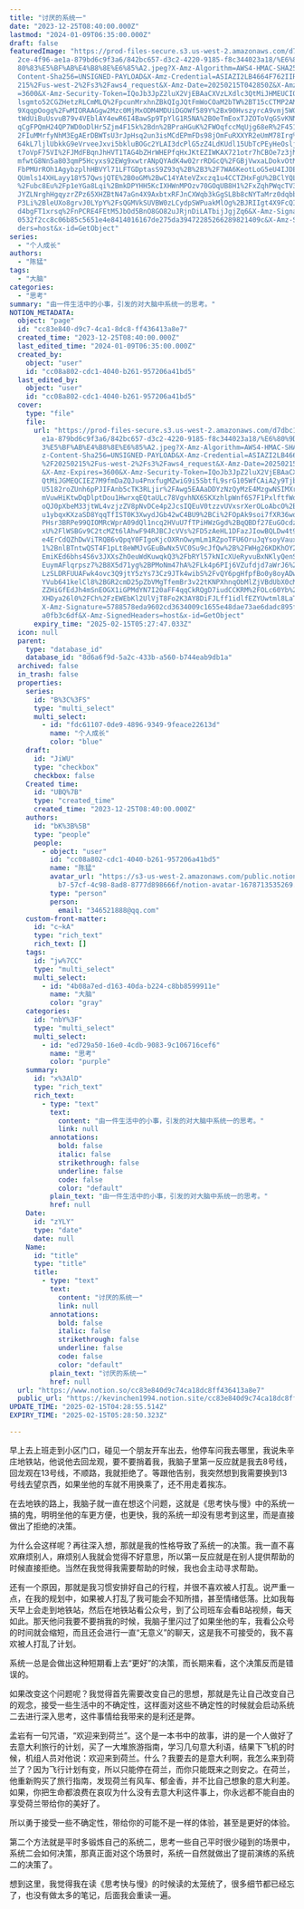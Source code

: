 ```yaml
---
title: "讨厌的系统一"
date: "2023-12-25T08:40:00.000Z"
lastmod: "2024-01-09T06:35:00.000Z"
draft: false
featuredImage: "https://prod-files-secure.s3.us-west-2.amazonaws.com/d7dbc101-8\
  2ce-4f96-ae1a-879bd6c9f3a6/842bc657-d3c2-4220-9185-f8c344023a18/%E6%80%9D%E8%\
  80%83%E5%BF%AB%E4%B8%8E%E6%85%A2.jpeg?X-Amz-Algorithm=AWS4-HMAC-SHA256&X-Amz-\
  Content-Sha256=UNSIGNED-PAYLOAD&X-Amz-Credential=ASIAZI2LB4664F762IIR%2F20250\
  215%2Fus-west-2%2Fs3%2Faws4_request&X-Amz-Date=20250215T042850Z&X-Amz-Expires\
  =3600&X-Amz-Security-Token=IQoJb3JpZ2luX2VjEBAaCXVzLXdlc3QtMiJHMEUCIQDaMuUllL\
  lsgmto52CGZHetzRLCmMLQ%2FpcunMrxhnZBkQIgJQtFmWoCOaM2bTW%2BT15cCTMP2AMT5tkWDcH\
  9XqqpOogq%2FwMIORAAGgw2Mzc0MjMxODM4MDUiDGOWf589Y%2Bx90HvszyrcA9vmj5WG753Nsu41\
  tWdUiBuUsvuB79v4VEblAY4ewR6I4BawSp9TpYlG1R5NA%2BOeTmEoxTJZOToVqGSvKNNHMyyZrfl\
  qCgFPQmH24QP7WD0oDlHr5Zjm4F15k%2Bdn%2BPraHGuK%2FWOqfccMqUjg68eR%2F45145fxuqi%\
  2FIuMMrfyNhM3EgAErDBWTsU3rJpHsq2un3isMCdEPmFDs98jOmFuRXXYR2eUmM78Irg%2BuaUeX9\
  64kL7ljlUbkkG9eVrveeJxvi5bkluBOGc2YLAI3dcPlG5zZ4LdKUdl15UbTcPEyHeOsljisfcPy9K\
  t7oVpF75VI%2FJMdFBqnJhHVT1TAG4bZHrWHEPfqHxJKtEZIWKAX721otr7hCBOe7z3jMfYZTjJcw\
  mfwtG8Nn5a803qmP5Hcyxs92EWg9xwtrANpQYAdK4w02rrRDGcQ%2FGBjVwxaLDokvOtMC5v97ytY\
  FbPMUrROh1AgybzplhHBVYl71LFTGDptasS9Z93q%2B%2B3%2F7WA6KeotLoG5eU4IJDEpfkyyzFS\
  QUmls14XHLayy18Y57QwsjQTE%2B0oGM%2BwC14YAteVZxczq1u4CCTZHxFgU%2BClYQL5vmpM6js\
  %2Fubc8Eu%2Fp1eYGa8Lqi%2BmkDPYHH5KcIXHWnMPOzv70GOqUB8H1%2FxZqhPWqcTV3A%2BS84w\
  JYZLNrghHgqyzrZPz65XHZBtN47aGn4X9AxbtxRFJnCXWqb3kGgSLBb8cNYTaMrz0dqbb0%2BY8jC\
  P3Li%2BleUXo8grvJ0LYpY%2FsQGMVkSUVBW0zLCydpSWPuakMlOg%2BJRIIgt4X9FcQIuchT%2Bg\
  d4bgFT1xrsq%2FnPCRE4FEtM5JbOd5BnO8GO82uJRjnDiLATbijJgjZq6&X-Amz-Signature=537\
  0532f2cc8c06b85c5651e4e8414016167de275da39472285266289821409c&X-Amz-SignedHea\
  ders=host&x-id=GetObject"
series:
  - "个人成长"
authors:
  - "陈猛"
tags:
  - "大脑"
categories:
  - "思考"
summary: "由一件生活中的小事，引发的对大脑中系统一的思考。"
NOTION_METADATA:
  object: "page"
  id: "cc83e840-d9c7-4ca1-8dc8-ff436413a8e7"
  created_time: "2023-12-25T08:40:00.000Z"
  last_edited_time: "2024-01-09T06:35:00.000Z"
  created_by:
    object: "user"
    id: "cc08a802-cdc1-4040-b261-957206a41bd5"
  last_edited_by:
    object: "user"
    id: "cc08a802-cdc1-4040-b261-957206a41bd5"
  cover:
    type: "file"
    file:
      url: "https://prod-files-secure.s3.us-west-2.amazonaws.com/d7dbc101-82ce-4f96-a\
        e1a-879bd6c9f3a6/842bc657-d3c2-4220-9185-f8c344023a18/%E6%80%9D%E8%80%8\
        3%E5%BF%AB%E4%B8%8E%E6%85%A2.jpeg?X-Amz-Algorithm=AWS4-HMAC-SHA256&X-Am\
        z-Content-Sha256=UNSIGNED-PAYLOAD&X-Amz-Credential=ASIAZI2LB466WQUJORNC\
        %2F20250215%2Fus-west-2%2Fs3%2Faws4_request&X-Amz-Date=20250215T042747Z\
        &X-Amz-Expires=3600&X-Amz-Security-Token=IQoJb3JpZ2luX2VjEBAaCXVzLXdlc3\
        QtMiJGMEQCIEZ7M9fmDaZQJu4PnxfugMZwiG9i5SbtfL9srG105WfCAiA2y9TjbgNJIQnpF\
        U5182roZUnh6pPJIFAnb5cTK3RLjir%2FAwg5EAAaDDYzNzQyMzE4MzgwNSIMXrGAJTiTXQ\
        mVuwHiKtwDqDlptDou1HwrxqEQtaULc78VgvhNX6SKXzhlpWnf6S7F1PxlftfWoDOKdxrW5\
        oQJ0pXbeM33jtWL4vzjzZV8pNvDCe4p2JcsIQEuV0tzzvUVxsrXerOLoAbcO%2BGGZN9aqc\
        u1ybqxKXzaSD8YqqTfIST0K3XwydJGb42wC4BU9%2BCi%2FOpAk9soi7fXR36wqtxYopHBY\
        PHsr3BRPe99QIOMRcWprA09dQl1ncq2HVuU7fTPiHWzGgd%2BqQBDf27EuGOcdz4StKJUao\
        xU%2FlWSBGv9C2tcMZt6lAhwF94RJBCJcVVs%2FD5zAeHL1DFazJIowBQLDw4t9k005zwOH\
        e4ErCdQZhDwViTRQB6vQpqY0FIgoKjcOXRnOwymLm1RZpoTFU6OruJqYsoyVaux5dXdWTs8\
        1%2BnlBTntwQST4F1pLt8eWMJvGEuBwNx5VC0Su9cJfQw%2B%2FWHg26KDKhOY2uNL5JZ4C\
        EmiKEd6bhs4S6v3JXXsZhOeuWdKuwqkQ3%2FbRYl57kNIcXUeRyvuBxNKlyQenSfY1O3WDZ\
        EuymAFlqrpsz7%2B8X5d71yg%2BPMoNm47hA%2FLk4p6PIj6VZufdjd7aWrJ6%2FX%2BFr8\
        LzSLDRFUUAFwk4ovc3Q9jtY5zYs73Cz9JTk4wibS%2FvQY6pgHfpfBo0y8oyADwSUX9BEwj\
        YVub641kelCl8%2BGR2cmD25pZbVMgTfemBr3v22tKNPXhnqObMlZjVBdUbX0cMhzGVtITW\
        ZZHiGfEdJh4mSnEOGX1iGPMdYN7I20aFF4qqCkRQgD7iudCCKRM%2FOLc60Yb%2BNt%2Fa2\
        XHDya26l0%2FCh%2FzEWEbKl2UlVjT8Fo2K3AY8DiFJLff1idlfEZYUwtml8LaT5yAizfM&\
        X-Amz-Signature=5788578eda9602cd3634009c1655e48dae73ae6dadc895fd6a5ccf9\
        a0fb3c6df&X-Amz-SignedHeaders=host&x-id=GetObject"
      expiry_time: "2025-02-15T05:27:47.033Z"
  icon: null
  parent:
    type: "database_id"
    database_id: "8d6a6f9d-5a2c-433b-a560-b744eab9db1a"
  archived: false
  in_trash: false
  properties:
    series:
      id: "B%3C%3FS"
      type: "multi_select"
      multi_select:
        - id: "fdc61107-0de9-4896-9349-9feace22613d"
          name: "个人成长"
          color: "blue"
    draft:
      id: "JiWU"
      type: "checkbox"
      checkbox: false
    Created time:
      id: "UBQ%7B"
      type: "created_time"
      created_time: "2023-12-25T08:40:00.000Z"
    authors:
      id: "bK%3B%5B"
      type: "people"
      people:
        - object: "user"
          id: "cc08a802-cdc1-4040-b261-957206a41bd5"
          name: "陈猛"
          avatar_url: "https://s3-us-west-2.amazonaws.com/public.notion-static.com/775523\
            b7-57cf-4c98-8ad8-8777d898666f/notion-avatar-1678713535269.png"
          type: "person"
          person:
            email: "346521888@qq.com"
    custom-front-matter:
      id: "c~kA"
      type: "rich_text"
      rich_text: []
    tags:
      id: "jw%7CC"
      type: "multi_select"
      multi_select:
        - id: "4b08a7ed-d163-40da-b224-c8bb8599911e"
          name: "大脑"
          color: "gray"
    categories:
      id: "nbY%3F"
      type: "multi_select"
      multi_select:
        - id: "ed729a50-16e0-4cdb-9083-9c106716cef6"
          name: "思考"
          color: "purple"
    summary:
      id: "x%3AlD"
      type: "rich_text"
      rich_text:
        - type: "text"
          text:
            content: "由一件生活中的小事，引发的对大脑中系统一的思考。"
            link: null
          annotations:
            bold: false
            italic: false
            strikethrough: false
            underline: false
            code: false
            color: "default"
          plain_text: "由一件生活中的小事，引发的对大脑中系统一的思考。"
          href: null
    Date:
      id: "zYLY"
      type: "date"
      date: null
    Name:
      id: "title"
      type: "title"
      title:
        - type: "text"
          text:
            content: "讨厌的系统一"
            link: null
          annotations:
            bold: false
            italic: false
            strikethrough: false
            underline: false
            code: false
            color: "default"
          plain_text: "讨厌的系统一"
          href: null
  url: "https://www.notion.so/cc83e840d9c74ca18dc8ff436413a8e7"
  public_url: "https://kevinchen1994.notion.site/cc83e840d9c74ca18dc8ff436413a8e7"
UPDATE_TIME: "2025-02-15T04:28:55.514Z"
EXPIRY_TIME: "2025-02-15T05:28:50.323Z"

---
```

<link rel="stylesheet" href="https://cdn.jsdelivr.net/npm/katex@0.16.2/dist/katex.min.css" integrity="sha384-bYdxxUwYipFNohQlHt0bjN/LCpueqWz13HufFEV1SUatKs1cm4L6fFgCi1jT643X" crossorigin="anonymous">


早上去上班走到小区门口，碰见一个朋友开车出去，他停车问我去哪里，我说朱辛庄地铁站，他说他去回龙观，要不要捎着我，我脑子里第一反应就是我去8号线，回龙观在13号线，不顺路，我就拒绝了。等跟他告别，我突然想到我需要换到13号线去望京西，如果坐他的车就不用换乘了，还不用走着挨冻。


在去地铁的路上，我脑子就一直在想这个问题，这就是《思考快与慢》中的系统一搞的鬼，明明坐他的车更方便，也更快，我的系统一却没有思考到这里，而是直接做出了拒绝的决策。


为什么会这样呢？再往深入想，那就是我的性格导致了系统一的决策。我一直不喜欢麻烦别人，麻烦别人我就会觉得不好意思，所以第一反应就是在别人提供帮助的时候直接拒绝。当然在我觉得我需要帮助的时候，我也会主动寻求帮助。


还有一个原因，那就是我习惯安排好自己的行程，并很不喜欢被人打乱。说严重一点，在我的规划中，如果被人打乱了我可能会不知所措，甚至情绪低落。比如我每天早上会走到地铁站，然后在地铁站看公众号，到了公司班车会看B站视频，每天如此。那天他问我要不要捎我的时候，我脑子里闪过了如果坐他的车，我看公众号的时间就会缩短，而且还会进行一直“无意义”的聊天，这是我不可接受的，我不喜欢被人打乱了计划。


系统一总是会做出这种短期看上去“更好”的决策，而长期来看，这个决策反而是错误的。


如果改变这个问题呢？我觉得首先需要改变自己的思想，那就是先让自己改变自己的观念，接受一些生活中的不确定性，这样面对这些不确定性的时候就会启动系统二去进行深入思考，这件事情给我带来的是利还是弊。


孟岩有一句咒语，“欢迎来到荷兰”。这个是一本书中的故事，讲的是一个人做好了去意大利旅行的计划，买了一大堆旅游指南，学习几句意大利语，结果下飞机的时候，机组人员对他说：欢迎来到荷兰。什么？我要去的是意大利啊，我怎么来到荷兰了？因为飞行计划有变，所以只能停在荷兰，而你只能既来之则安之。在荷兰，他重新购买了旅行指南，发现荷兰有风车、郁金香，并不比自己想象的意大利差。如果，你把生命都浪费在哀叹为什么没有去意大利这件事上，你永远都不能自由的享受荷兰带给你的美好了。


所以勇于接受一些不确定性，带给你的可能不是一样的体验，甚至是更好的体验。


第二个方法就是平时多锻炼自己的系统二，思考一些自己平时很少碰到的场景中，系统二会如何决策，那真正面对这个场景时，系统一自然就做出了提前演练的系统二的决策了。


想到这里，我觉得我在读《思考快与慢》的时候读的太笼统了，很多细节都已经忘了，也没有做太多的笔记，后面我会重读一遍。


